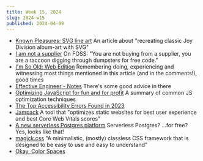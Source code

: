 ```yaml
---
title: Week 15, 2024
slug: 2024-w15
published: 2024-04-09
---
```


- [Known Pleasures: SVG line art](https://tomhazledine.com/known-pleasures-svg-line-art/)
  An article about "recreating classic Joy Division album-art with SVG"
- [I am not a supplier](https://www.softwaremaxims.com/blog/not-a-supplier)
  On FOSS: "You are not buying from a supplier, you are a raccoon digging through dumpsters for free code."
- [I'm So Old: Web Edition](https://davidwalsh.name/im-so-old-1)
  Remembering doing, experiencing and witnessing most things mentioned in this article (and in the comments!), good times
- [Effective Engineer - Notes](https://gist.github.com/bbertolani/df95a82e5963d8375e8617e63ef50ffd)
  There's some good advice in there
- [Optimizing JavaScript for fun and for profit](https://romgrk.com/posts/optimizing-javascript)
  A summary of common JS optimization techniques
- [The Top Accessibility Errors Found in 2023](https://www.tpgi.com/the-top-accessibility-errors-found-in-2023/)
- [Jampack](https://jampack.divriots.com)
  A tool that "optimizes static websites for best user experience and best Core Web Vitals scores"
- [A new serverless Postgres platform](https://xata.io/blog/serverless-postgres-platform)
  Serverless Postgres? ...for free? Yes, looks like that!
- [magick.css](https://css.winterveil.net)
  "A minimalistic, (mostly) classless CSS framework that is designed to be easy to use and easy to understand"
- [Okay, Color Spaces](https://ericportis.com/posts/2024/okay-color-spaces/)
